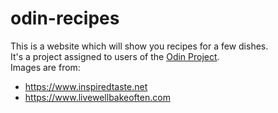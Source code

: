 # odin-recipes

This is a website which will show you recipes for a few dishes.  
It's a project assigned to users of the [Odin Project](https://www.theodinproject.com/).  
Images are from:

- https://www.inspiredtaste.net
- https://www.livewellbakeoften.com